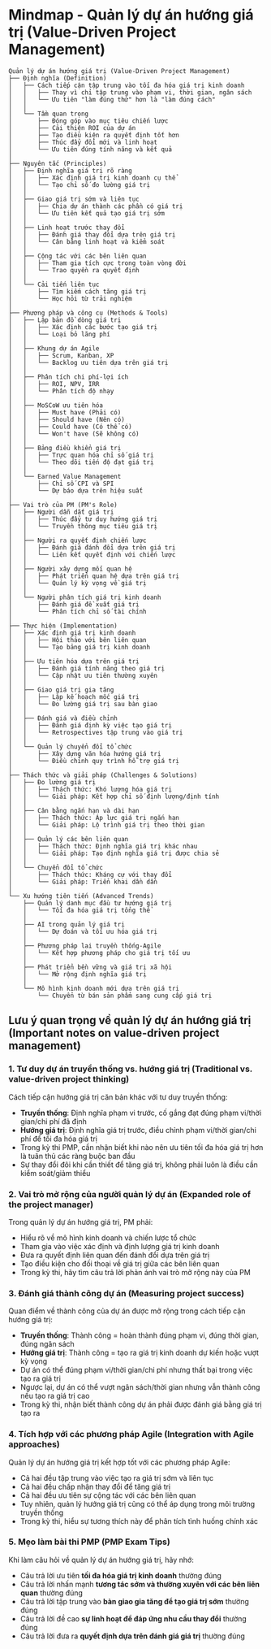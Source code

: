 # Mindmap - Quản lý dự án hướng giá trị (Value-Driven Project Management)

```
Quản lý dự án hướng giá trị (Value-Driven Project Management)
├── Định nghĩa (Definition)
│   ├── Cách tiếp cận tập trung vào tối đa hóa giá trị kinh doanh
│   │   ├── Thay vì chỉ tập trung vào phạm vi, thời gian, ngân sách
│   │   └── Ưu tiên "làm đúng thứ" hơn là "làm đúng cách"
│   │
│   └── Tầm quan trọng
│       ├── Đóng góp vào mục tiêu chiến lược
│       ├── Cải thiện ROI của dự án
│       ├── Tạo điều kiện ra quyết định tốt hơn
│       ├── Thúc đẩy đổi mới và linh hoạt
│       └── Ưu tiên đúng tính năng và kết quả
│
├── Nguyên tắc (Principles)
│   ├── Định nghĩa giá trị rõ ràng
│   │   ├── Xác định giá trị kinh doanh cụ thể
│   │   └── Tạo chỉ số đo lường giá trị
│   │
│   ├── Giao giá trị sớm và liên tục
│   │   ├── Chia dự án thành các phần có giá trị
│   │   └── Ưu tiên kết quả tạo giá trị sớm
│   │
│   ├── Linh hoạt trước thay đổi
│   │   ├── Đánh giá thay đổi dựa trên giá trị
│   │   └── Cân bằng linh hoạt và kiểm soát
│   │
│   ├── Cộng tác với các bên liên quan
│   │   ├── Tham gia tích cực trong toàn vòng đời
│   │   └── Trao quyền ra quyết định
│   │
│   └── Cải tiến liên tục
│       ├── Tìm kiếm cách tăng giá trị
│       └── Học hỏi từ trải nghiệm
│
├── Phương pháp và công cụ (Methods & Tools)
│   ├── Lập bản đồ dòng giá trị
│   │   ├── Xác định các bước tạo giá trị
│   │   └── Loại bỏ lãng phí
│   │
│   ├── Khung dự án Agile
│   │   ├── Scrum, Kanban, XP
│   │   └── Backlog ưu tiên dựa trên giá trị
│   │
│   ├── Phân tích chi phí-lợi ích
│   │   ├── ROI, NPV, IRR
│   │   └── Phân tích độ nhạy
│   │
│   ├── MoSCoW ưu tiên hóa
│   │   ├── Must have (Phải có)
│   │   ├── Should have (Nên có)
│   │   ├── Could have (Có thể có)
│   │   └── Won't have (Sẽ không có)
│   │
│   ├── Bảng điều khiển giá trị
│   │   ├── Trực quan hóa chỉ số giá trị
│   │   └── Theo dõi tiến độ đạt giá trị
│   │
│   └── Earned Value Management
│       ├── Chỉ số CPI và SPI
│       └── Dự báo dựa trên hiệu suất
│
├── Vai trò của PM (PM's Role)
│   ├── Người dẫn dắt giá trị
│   │   ├── Thúc đẩy tư duy hướng giá trị
│   │   └── Truyền thông mục tiêu giá trị
│   │
│   ├── Người ra quyết định chiến lược
│   │   ├── Đánh giá đánh đổi dựa trên giá trị
│   │   └── Liên kết quyết định với chiến lược
│   │
│   ├── Người xây dựng mối quan hệ
│   │   ├── Phát triển quan hệ dựa trên giá trị
│   │   └── Quản lý kỳ vọng về giá trị
│   │
│   └── Người phân tích giá trị kinh doanh
│       ├── Đánh giá đề xuất giá trị
│       └── Phân tích chỉ số tài chính
│
├── Thực hiện (Implementation)
│   ├── Xác định giá trị kinh doanh
│   │   ├── Hội thảo với bên liên quan
│   │   └── Tạo bảng giá trị kinh doanh
│   │
│   ├── Ưu tiên hóa dựa trên giá trị
│   │   ├── Đánh giá tính năng theo giá trị
│   │   └── Cập nhật ưu tiên thường xuyên
│   │
│   ├── Giao giá trị gia tăng
│   │   ├── Lập kế hoạch mốc giá trị
│   │   └── Đo lường giá trị sau bàn giao
│   │
│   ├── Đánh giá và điều chỉnh
│   │   ├── Đánh giá định kỳ việc tạo giá trị
│   │   └── Retrospectives tập trung vào giá trị
│   │
│   └── Quản lý chuyển đổi tổ chức
│       ├── Xây dựng văn hóa hướng giá trị
│       └── Điều chỉnh quy trình hỗ trợ giá trị
│
├── Thách thức và giải pháp (Challenges & Solutions)
│   ├── Đo lường giá trị
│   │   ├── Thách thức: Khó lượng hóa giá trị
│   │   └── Giải pháp: Kết hợp chỉ số định lượng/định tính
│   │
│   ├── Cân bằng ngắn hạn và dài hạn
│   │   ├── Thách thức: Áp lực giá trị ngắn hạn
│   │   └── Giải pháp: Lộ trình giá trị theo thời gian
│   │
│   ├── Quản lý các bên liên quan
│   │   ├── Thách thức: Định nghĩa giá trị khác nhau
│   │   └── Giải pháp: Tạo định nghĩa giá trị được chia sẻ
│   │
│   └── Chuyển đổi tổ chức
│       ├── Thách thức: Kháng cự với thay đổi
│       └── Giải pháp: Triển khai dần dần
│
└── Xu hướng tiên tiến (Advanced Trends)
    ├── Quản lý danh mục đầu tư hướng giá trị
    │   └── Tối đa hóa giá trị tổng thể
    │
    ├── AI trong quản lý giá trị
    │   └── Dự đoán và tối ưu hóa giá trị
    │
    ├── Phương pháp lai truyền thống-Agile
    │   └── Kết hợp phương pháp cho giá trị tối ưu
    │
    ├── Phát triển bền vững và giá trị xã hội
    │   └── Mở rộng định nghĩa giá trị
    │
    └── Mô hình kinh doanh mới dựa trên giá trị
        └── Chuyển từ bán sản phẩm sang cung cấp giá trị
```

## Lưu ý quan trọng về quản lý dự án hướng giá trị (Important notes on value-driven project management)

### 1. Tư duy dự án truyền thống vs. hướng giá trị (Traditional vs. value-driven project thinking)

Cách tiếp cận hướng giá trị căn bản khác với tư duy truyền thống:
- **Truyền thống**: Định nghĩa phạm vi trước, cố gắng đạt đúng phạm vi/thời gian/chi phí đã định
- **Hướng giá trị**: Định nghĩa giá trị trước, điều chỉnh phạm vi/thời gian/chi phí để tối đa hóa giá trị
- Trong kỳ thi PMP, cần nhận biết khi nào nên ưu tiên tối đa hóa giá trị hơn là tuân thủ các ràng buộc ban đầu
- Sự thay đổi đôi khi cần thiết để tăng giá trị, không phải luôn là điều cần kiểm soát/giảm thiểu

### 2. Vai trò mở rộng của người quản lý dự án (Expanded role of the project manager)

Trong quản lý dự án hướng giá trị, PM phải:
- Hiểu rõ về mô hình kinh doanh và chiến lược tổ chức
- Tham gia vào việc xác định và định lượng giá trị kinh doanh
- Đưa ra quyết định liên quan đến đánh đổi dựa trên giá trị
- Tạo điều kiện cho đối thoại về giá trị giữa các bên liên quan
- Trong kỳ thi, hãy tìm câu trả lời phản ánh vai trò mở rộng này của PM 

### 3. Đánh giá thành công dự án (Measuring project success)

Quan điểm về thành công của dự án được mở rộng trong cách tiếp cận hướng giá trị:
- **Truyền thống**: Thành công = hoàn thành đúng phạm vi, đúng thời gian, đúng ngân sách
- **Hướng giá trị**: Thành công = tạo ra giá trị kinh doanh dự kiến hoặc vượt kỳ vọng
- Dự án có thể đúng phạm vi/thời gian/chi phí nhưng thất bại trong việc tạo ra giá trị
- Ngược lại, dự án có thể vượt ngân sách/thời gian nhưng vẫn thành công nếu tạo ra giá trị cao
- Trong kỳ thi, nhận biết thành công dự án phải được đánh giá bằng giá trị tạo ra

### 4. Tích hợp với các phương pháp Agile (Integration with Agile approaches)

Quản lý dự án hướng giá trị kết hợp tốt với các phương pháp Agile:
- Cả hai đều tập trung vào việc tạo ra giá trị sớm và liên tục
- Cả hai đều chấp nhận thay đổi để tăng giá trị
- Cả hai đều ưu tiên sự cộng tác với các bên liên quan
- Tuy nhiên, quản lý hướng giá trị cũng có thể áp dụng trong môi trường truyền thống
- Trong kỳ thi, hiểu sự tương thích này để phân tích tình huống chính xác

### 5. Mẹo làm bài thi PMP (PMP Exam Tips)

Khi làm câu hỏi về quản lý dự án hướng giá trị, hãy nhớ:
- Câu trả lời ưu tiên **tối đa hóa giá trị kinh doanh** thường đúng
- Câu trả lời nhấn mạnh **tương tác sớm và thường xuyên với các bên liên quan** thường đúng
- Câu trả lời tập trung vào **bàn giao gia tăng để tạo giá trị sớm** thường đúng
- Câu trả lời đề cao **sự linh hoạt để đáp ứng nhu cầu thay đổi** thường đúng
- Câu trả lời đưa ra **quyết định dựa trên đánh giá giá trị** thường đúng 